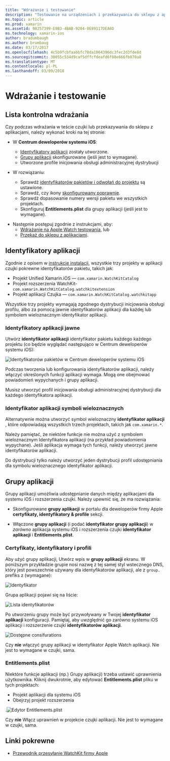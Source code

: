 ```yaml
---
title: "Wdrażanie i testowanie"
description: "Testowanie na urządzeniach i przekazywania do sklepu z aplikacjami"
ms.topic: article
ms.prod: xamarin
ms.assetid: 98257399-E9B3-4BAB-9204-0E89117DEA6D
ms.technology: xamarin-ios
author: bradumbaugh
ms.author: brumbaug
ms.date: 03/17/2017
ms.openlocfilehash: 4c5b9fcbfaabbfc78da1064396dc3fec2d3fde8d
ms.sourcegitcommit: 30055c534d9caf5dffcfdeafd6f08e666fb870a8
ms.translationtype: MT
ms.contentlocale: pl-PL
ms.lasthandoff: 03/09/2018
---
```

# <a name="deployment-and-testing"></a>Wdrażanie i testowanie

## <a name="deployment-checklist"></a>Lista kontrolna wdrażania

Czy podczas wdrażania w teście czujki lub przekazywania do sklepu z aplikacjami, należy wykonać kroki na tej stronie:

- W **Centrum deweloperów systemu iOS**:
  - [Identyfikatory aplikacji](#App_IDs) zostały utworzone.
  - [Grupy aplikacji](#App_Groups) skonfigurowane (jeśli jest to wymagane).
  - Utworzone profile inicjowania obsługi administracyjnej dystrybucji

- W rozwiązaniu:

  - Sprawdź [identyfikatorów pakietów i odwołań do projektu](~/ios/watchos/get-started/installation.md) są ustawione.
  - Sprawdź, czy ikony [skonfigurowany poprawnie](~/ios/watchos/app-fundamentals/icons.md).
  - Sprawdź dopasowanie numery wersji pakietu we wszystkich projektach.
  - Skonfiguruj **Entitlements.plist** dla grupy aplikacji (jeśli jest to wymagane).

* Następnie postępuj zgodnie z instrukcjami, aby:
  - [Wdrażanie na Apple Watch testowania](~/ios/watchos/deploy-test/device.md), lub
  - [Przekaż do sklepu z aplikacjami](~/ios/watchos/deploy-test/appstore.md).

<a name="App_IDs"/>

## <a name="app-ids"></a>Identyfikatory aplikacji

Zgodnie z opisem w [instrukcje instalacji](~/ios/watchos/get-started/installation.md), wszystkie trzy projekty w aplikacji czujki pokrewne identyfikatorów pakietu, takich jak:

- Projekt Unified Xamarin.iOS — `com.xamarin.WatchKitCatalog`
- Projekt rozszerzenia WatchKit- `com.xamarin.WatchKitCatalog.watchkitextension`
- Projekt aplikacji Czujka — `com.xamarin.WatchKitCatalog.watchkitapp`

Wszystkie trzy projekty wymagają zgodnego dystrybucji inicjowania obsługi profilu, albo za pomocą jawnie identyfikatorów aplikacji dla każdej lub symbolem wieloznacznym identyfikator aplikacji.

### <a name="explicit-app-ids"></a>Identyfikatory aplikacji jawne

Utwórz **identyfikator aplikacji** identyfikator pakietu każdego każdego projektu (co będzie wyglądać następująco w Centrum deweloperów systemu iOS):

![Identyfikatorów pakietów w Centrum deweloperów systemu iOS](images/appids-specific-sml.png)

Podczas tworzenia lub konfigurowania identyfikatorów aplikacji, należy włączyć określonych funkcji aplikacji wymaga. Mogą one obejmować powiadomień wypychanych i grupy aplikacji.

Musisz utworzyć profil inicjowania obsługi administracyjnej dystrybucji dla każdego identyfikatora aplikacji.

### <a name="wildcard-app-id"></a>Identyfikator aplikacji symboli wieloznacznych

Alternatywnie można utworzyć symbol wieloznaczny **identyfikator aplikacji** , które odpowiadają wszystkich trzech projektach, takich jak `com.xamarin.*`.

Należy pamiętać, że niektóre funkcje nie można użyć z symbolem wieloznacznym Identyfikatora aplikacji (na przykład powiadomienia wypychane). Jeśli aplikacja wymaga tych funkcji, należy utworzyć jawne identyfikatorów aplikacji.

Do dystrybucji tylko należy utworzyć jeden dystrybucji profil udostępniania dla symbolu wieloznacznego identyfikator aplikacji.

<a name="App_Groups" />

## <a name="app-groups"></a>Grupy aplikacji

Grupy aplikacji umożliwia udostępnianie danych między aplikacjami dla systemu iOS i rozszerzenia czujki. Należy upewnić się, że ma rozwiązania:

- Skonfigurowane **grupy aplikacji** w portalu dla deweloperów firmy Apple **certyfikaty, identyfikatory & profile** sekcji.

- Włączone **grupy aplikacji** (i podać **identyfikator grupy aplikacji**) w *zarówno* aplikacja systemu iOS i rozszerzenia czujki **identyfikator aplikacji** i  **Entitlements.plist**.

### <a name="certificates-identifiers--profiles"></a>Certyfikaty, identyfikatory i profili

Aby użyć grupy aplikacji, Utwórz wpis w **grupy aplikacji** ekranu. W poniższym przykładzie grupie nosi nazwę z tej samej styl wstecznego DNS, który jest powszechnie używany dla identyfikatorów aplikacji, ale z `group.` prefiks z (wymagane):

![Identyfikator](images/appgroups-new-sml.png)

Grupa aplikacji pojawi się na liście:

![Lista identyfikatorów](images/appgroups-setup-sml.png)

Po utworzeniu grupy może być przywoływany w Twojej **identyfikator aplikacji** konfiguracji. Pamiętaj, aby uwzględnić go zarówno systemu iOS aplikacji i rozszerzenie czujki **identyfikatorów aplikacji**.

![Dostępne consifurations](images/appgroups-sml.png)

Czy **nie** włączyć grupy aplikacji w identyfikator Apple Watch aplikacji. Nie jest to wymagane w czujki, sama.

### <a name="entitlementsplist"></a>Entitlements.plist

Niektóre funkcje aplikacji (np.) Grupy aplikacji) trzeba ustawić uprawnienia użytkownika.
Kliknij dwukrotnie, aby edytować **Entitlements.plist** pliku w tych projektach:

- Projekt aplikacji dla systemu iOS
- Obejrzyj projekt rozszerzenia

.![Edytor Entitlements.plist](images/entitlements-plist-sml.png)

Czy **nie** Włącz uprawnień w projekcie czujki aplikacji. Nie jest to wymagane w czujki, sama.

## <a name="related-links"></a>Linki pokrewne

- [Przewodnik przesyłanie WatchKit firmy Apple](https://developer.apple.com/app-store/watch/)
